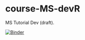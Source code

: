 # course-MS-devR
MS Tutorial Dev (draft).

[![Binder](https://mybinder.org/badge_logo.svg)](https://mybinder.org/v2/gh/tp175/course-MS-devR/master)
